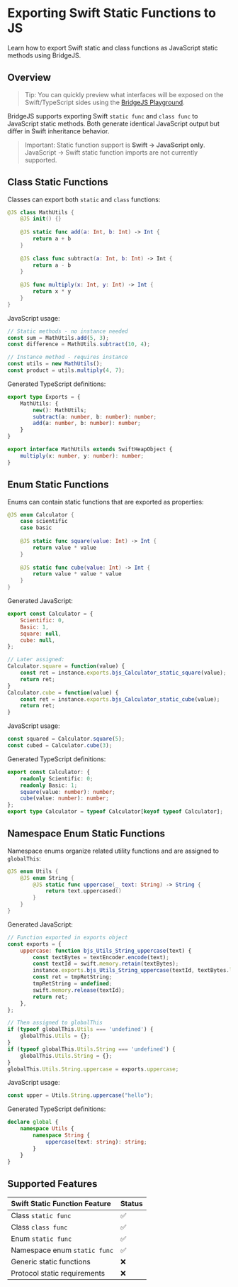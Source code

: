 # Exporting Swift Static Functions to JS

Learn how to export Swift static and class functions as JavaScript static methods using BridgeJS.

## Overview

> Tip: You can quickly preview what interfaces will be exposed on the Swift/TypeScript sides using the [BridgeJS Playground](https://swiftwasm.org/JavaScriptKit/PlayBridgeJS/).

BridgeJS supports exporting Swift `static func` and `class func` to JavaScript static methods. Both generate identical JavaScript output but differ in Swift inheritance behavior.

> Important: Static function support is **Swift → JavaScript only**. JavaScript → Swift static function imports are not currently supported.

## Class Static Functions

Classes can export both `static` and `class` functions:

```swift
@JS class MathUtils {
    @JS init() {}
    
    @JS static func add(a: Int, b: Int) -> Int {
        return a + b
    }
    
    @JS class func subtract(a: Int, b: Int) -> Int {
        return a - b
    }
    
    @JS func multiply(x: Int, y: Int) -> Int {
        return x * y
    }
}
```

JavaScript usage:

```javascript
// Static methods - no instance needed
const sum = MathUtils.add(5, 3);
const difference = MathUtils.subtract(10, 4);

// Instance method - requires instance
const utils = new MathUtils();
const product = utils.multiply(4, 7);
```

Generated TypeScript definitions:

```typescript
export type Exports = {
    MathUtils: {
        new(): MathUtils;
        subtract(a: number, b: number): number;
        add(a: number, b: number): number;
    }
}

export interface MathUtils extends SwiftHeapObject {
    multiply(x: number, y: number): number;
}
```

## Enum Static Functions

Enums can contain static functions that are exported as properties:

```swift
@JS enum Calculator {
    case scientific
    case basic
    
    @JS static func square(value: Int) -> Int {
        return value * value
    }
    
    @JS static func cube(value: Int) -> Int {
        return value * value * value
    }
}
```

Generated JavaScript:

```javascript
export const Calculator = {
    Scientific: 0,
    Basic: 1,
    square: null,
    cube: null,
};

// Later assigned:
Calculator.square = function(value) {
    const ret = instance.exports.bjs_Calculator_static_square(value);
    return ret;
}
Calculator.cube = function(value) {
    const ret = instance.exports.bjs_Calculator_static_cube(value);
    return ret;
}
```

JavaScript usage:

```javascript
const squared = Calculator.square(5);
const cubed = Calculator.cube(3);
```

Generated TypeScript definitions:

```typescript
export const Calculator: {
    readonly Scientific: 0;
    readonly Basic: 1;
    square(value: number): number;
    cube(value: number): number;
};
export type Calculator = typeof Calculator[keyof typeof Calculator];
```

## Namespace Enum Static Functions

Namespace enums organize related utility functions and are assigned to `globalThis`:

```swift
@JS enum Utils {
    @JS enum String {
        @JS static func uppercase(_ text: String) -> String {
            return text.uppercased()
        }
    }
}
```

Generated JavaScript:

```javascript
// Function exported in exports object
const exports = {
    uppercase: function bjs_Utils_String_uppercase(text) {
        const textBytes = textEncoder.encode(text);
        const textId = swift.memory.retain(textBytes);
        instance.exports.bjs_Utils_String_uppercase(textId, textBytes.length);
        const ret = tmpRetString;
        tmpRetString = undefined;
        swift.memory.release(textId);
        return ret;
    },
};

// Then assigned to globalThis
if (typeof globalThis.Utils === 'undefined') {
    globalThis.Utils = {};
}
if (typeof globalThis.Utils.String === 'undefined') {
    globalThis.Utils.String = {};
}
globalThis.Utils.String.uppercase = exports.uppercase;
```

JavaScript usage:

```javascript
const upper = Utils.String.uppercase("hello");
```

Generated TypeScript definitions:

```typescript
declare global {
    namespace Utils {
        namespace String {
            uppercase(text: string): string;
        }
    }
}
```

## Supported Features

| Swift Static Function Feature | Status |
|:------------------------------|:-------|
| Class `static func` | ✅ |
| Class `class func` | ✅ |
| Enum `static func` | ✅ |
| Namespace enum `static func` | ✅ |
| Generic static functions | ❌ |
| Protocol static requirements | ❌ |